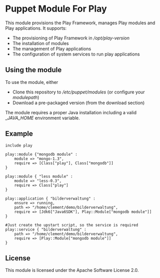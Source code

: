 Puppet Module For Play
======================

This module provisions the Play Framework, manages Play modules and Play applications. It supports:

* The provisioning of Play Framework in _/opt/play-version_
* The installation of modules
* The management of Play applications
* The configuration of system services to run play applications

Using the module
----------------
To use the module, either

* Clone this repository to _/etc/puppet/modules_ (or configure your _modulepath_)
* Download a pre-packaged version (from the download section)

The module requires a proper Java installation including a valid __JAVA_HOME_ environment variable.

Example
-------

	include play
	
	play::module {"mongodb module" :
	 	module => "mongo-1.3", 
		require => [Class["play"], Class["mongodb"]]
	}
	
	play::module { "less module" :
	 	module => "less-0.3",
		require => Class["play"]
	}
	
	play::application { "bilderverwaltung" :
		ensure => running,
		path => "/home/clement/demo/bilderverwaltung",
		require => [Jdk6["Java6SDK"], Play::Module["mongodb module"]]
	}
	
	#Just create the upstart script, so the service is required
	play::service { "bilderverwaltung" :
		path => "/home/clement/demo/bilderverwaltung",
		require => [Play::Module["mongodb module"]]
	}
	
	


License
-------

This module is licensed under the Apache Software License 2.0.